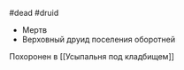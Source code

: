 #dead #druid

- Мертв
- Верховный друид поселения оборотней

Похоронен в [[Усыпальня под кладбищем]]